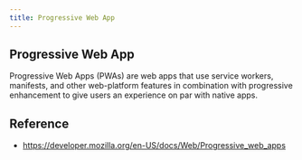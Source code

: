 ```yaml
---
title: Progressive Web App
---
```


## Progressive Web App
Progressive Web Apps (PWAs) are web apps that use service workers, manifests, and other web-platform features in combination with progressive enhancement to give users an experience on par with native apps.

## Reference
- https://developer.mozilla.org/en-US/docs/Web/Progressive_web_apps

